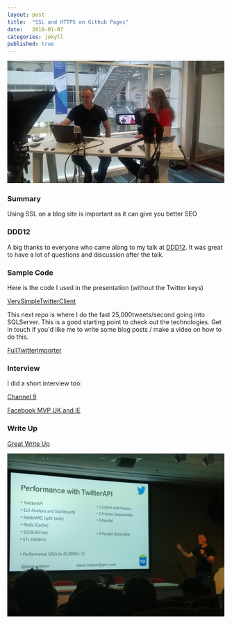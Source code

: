 ```yaml
---
layout: post
title:  "SSL and HTTPS on Github Pages"
date:   2018-01-07
categories: jekyll
published: true 
---
```

![Interview](/assets/interview2_500.jpg)

### Summary
Using SSL on a blog site is important as it can give you better SEO


### DDD12
A big thanks to everyone who came along to my talk at [DDD12](http://www.developerdeveloperdeveloper.com/Schedule). It was great to have a lot of questions and discussion after the talk.

### Sample Code
Here is the code I used in the presentation (without the Twitter keys)

[VerySimpleTwitterClient](https://github.com/djhmateer/VerySimpleTwitterClient)

This next repo is where I do the fast 25,000tweets/second going into SQLServer. This is a good starting point to check out the technologies. Get in touch if you'd like me to write some blog posts / make a video on how to do this.

[FullTwitterImporter](https://github.com/djhmateer/TwitterFullImporter)

### Interview
I did a short interview too:

[Channel 9](https://channel9.msdn.com/events/DDD/DDD12-Developer-Day-2017/Streaming-Large-Volumes-of-Data-into-SQL)

[Facebook MVP UK and IE](https://www.facebook.com/pg/mvpsukandie/videos/)

### Write Up
[Great Write Up](http://blog.craigtp.co.uk/post/DDD-12-In-Review)

![DDD12](/assets/DaveDDD12_500.jpg)




